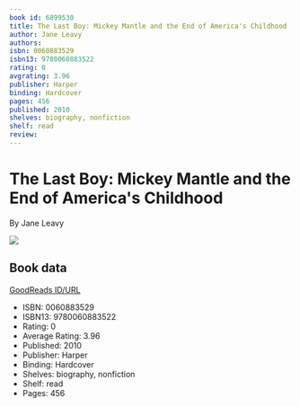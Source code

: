 ```yaml
---
book id: 6899530
title: The Last Boy: Mickey Mantle and the End of America's Childhood
author: Jane Leavy
authors: 
isbn: 0060883529
isbn13: 9780060883522
rating: 0
avgrating: 3.96
publisher: Harper
binding: Hardcover
pages: 456
published: 2010
shelves: biography, nonfiction
shelf: read
review: 
---
```


# The Last Boy: Mickey Mantle and the End of America's Childhood

By Jane Leavy

![](https://i.gr-assets.com/images/S/compressed.photo.goodreads.com/books/1383166267l/6899530.jpg)

## Book data

[GoodReads ID/URL](https://www.goodreads.com/book/show/6899530)

- ISBN: 0060883529
- ISBN13: 9780060883522
- Rating: 0
- Average Rating: 3.96
- Published: 2010
- Publisher: Harper
- Binding: Hardcover
- Shelves: biography, nonfiction
- Shelf: read
- Pages: 456

